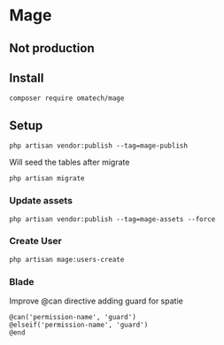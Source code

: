 # Mage

## Not production

## Install

```
composer require omatech/mage
```

## Setup

```
php artisan vendor:publish --tag=mage-publish
```

Will seed the tables after migrate
```
php artisan migrate
```

### Update assets

```
php artisan vendor:publish --tag=mage-assets --force
```

### Create User

```
php artisan mage:users-create
```

### Blade

Improve @can directive adding guard for spatie
```
@can('permission-name', 'guard')
@elseif('permission-name', 'guard')
@end
```